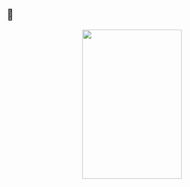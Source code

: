 ## 🐢
<p align="center">
      <img width="200" height="300" src="https://ibb.co/BFzk5rm">
</p>
<h4 align="center">


